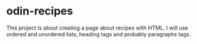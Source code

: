 # odin-recipes
This project is about creating a page about recipes with HTML.
I will use ordered and unordered lists, heading tags and probably paragraphs tags.